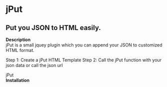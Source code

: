 
<h1>jPut</h1>
<h2>Put you JSON to HTML easily.</h2>

<b>Description</b><br/>
jPut is a small jquey plugin which you can append your JSON to customized HTML format.

Step 1: Create a jPut HTML Template
Step 2: Call the jPut function with your json data or call the json url

jPut<br/>
<b>Installation</b>

<pre>
<!-- Adding jquery file-->
<script src="code.jquery.com/jquery-1.11.0.min.js">
<!-- Adding jput file (Dont worry about the size its less than 2kb)-->
<script src="js/jput.min.js">
</pre>


<b>jPut HTML Template</b>
<pre>

//jPut HTML Template (it will he hidden)
<div jput="template1">
    <div class="items" id="item_{{id}}">
      <span>{{name}}</span>
      //for image tag to avoid error put 'jsrc' instead of 'src'
	  <img jsrc="/images/{{image_loc||default.jpg}}" alt=""/>
      <span>{{description}}</span>
    </div>
</div>

<div id="main">
</div>

//JSON Data    
var projects=[{"id":"8","name":"name1","description":"This is a test","image_loc":"image1.jpg"}, {"id":"9","name":"name2", "description":"Test 2","image_loc":"image2.jpg"}];

//The div you want to upload    
$('#main').jPut({
        dataName:'',        //object name if the json data is in specified object
        jsonData:projects,      //(jsonData/ajax_url) is required	your json data to append/prepend
        ajax_url:'http://yourdomain.com/data.json',      //ajax:Specifies the URL to send the request to. Default is the current page
        ajax_data:'',      //ajax:specifies data to be sent to the server
        ajax_type:'',      //ajax:specifies the type of request. (GET or POST)
		name:'template1',   //*required field	jput template name
        limit:0,            //default:0         limit the number of record to show
        prepend:false,      //default:false     If you want to prepend data make it true. By default data will append 
        done:function(e){   
                            //on success (e will be the json data)
            },
        error:function(msg){
            alert('Error Message:'+msg);    //On error
        }
});
</pre>

